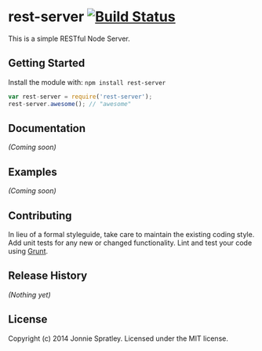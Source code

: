 # rest-server [![Build Status](https://secure.travis-ci.org/jonniespratley/rest-server.png?branch=master)](http://travis-ci.org/jonniespratley/rest-server)

This is a simple RESTful Node Server.

## Getting Started
Install the module with: `npm install rest-server`

```javascript
var rest-server = require('rest-server');
rest-server.awesome(); // "awesome"
```

## Documentation
_(Coming soon)_

## Examples
_(Coming soon)_

## Contributing
In lieu of a formal styleguide, take care to maintain the existing coding style. Add unit tests for any new or changed functionality. Lint and test your code using [Grunt](http://gruntjs.com/).

## Release History
_(Nothing yet)_

## License
Copyright (c) 2014 Jonnie Spratley. Licensed under the MIT license.
